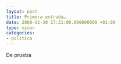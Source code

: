 ```yaml
---
layout: post
title: Primera entrada…
date: 2008-11-30 17:31:00.000000000 +01:00
type: minor
categories:
- política
---
```

De prueba
